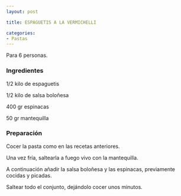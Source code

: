 ```yaml
---
layout: post

title: ESPAGUETIS A LA VERMICHELLI

categories:
- Pastas
---
```

Para 6 personas.

<h3>Ingredientes</h3>
1/2 kilo de espaguetis

1/2 kilo de salsa boloñesa

400 gr espinacas

50 gr mantequilla

<h3>Preparación</h3>
Cocer la pasta como en las recetas anteriores.

Una vez fría, saltearla a fuego vivo con la mantequilla.

A continuación añadir la salsa boloñesa y las espinacas, previamente cocidas y picadas.

Saltear todo el conjunto, dejándolo cocer unos minutos.

